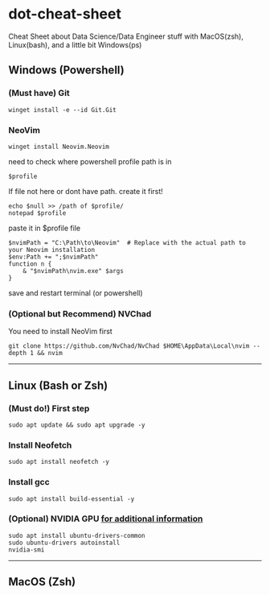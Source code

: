 # dot-cheat-sheet
Cheat Sheet about Data Science/Data Engineer stuff with MacOS(zsh), Linux(bash), and a little bit Windows(ps)

## Windows (Powershell)
### (Must have) Git
```
winget install -e --id Git.Git
```
### NeoVim
```
winget install Neovim.Neovim
```
need to check where powershell profile path is in
```
$profile
```
If file not here or dont have path. create it first!
```
echo $null >> /path of $profile/
notepad $profile
```
paste it in $profile file
```
$nvimPath = "C:\Path\to\Neovim"  # Replace with the actual path to your Neovim installation
$env:Path += ";$nvimPath"
function n {
    & "$nvimPath\nvim.exe" $args
}
```
save and restart terminal (or powershell)
### (Optional but Recommend) NVChad
You need to install NeoVim first
```
git clone https://github.com/NvChad/NvChad $HOME\AppData\Local\nvim --depth 1 && nvim
```

---
## Linux (Bash or Zsh)
### (Must do!) First step
```
sudo apt update && sudo apt upgrade -y
```
### Install Neofetch
```
sudo apt install neofetch -y
```
### Install gcc
```
sudo apt install build-essential -y
```
### (Optional) NVIDIA GPU [for additional information](https://ubuntu.com/tutorials/enabling-gpu-acceleration-on-ubuntu-on-wsl2-with-the-nvidia-cuda-platform#1-overview)
```
sudo apt install ubuntu-drivers-common
sudo ubuntu-drivers autoinstall
nvidia-smi
```

---
## MacOS (Zsh)
